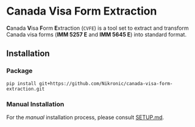 # Canada Visa Form Extraction

**C**anada **V**isa **F**orm **E**xtraction (`CVFE`) is a tool set to extract and transform Canada visa forms (**IMM 5257 E** and **IMM 5645 E**) into standard format.

## Installation

### Package

`pip install git+https://github.com/Nikronic/canada-visa-form-extraction.git`

### Manual Installation

For the *manual* installation process, please consult [SETUP.md](SETUP.md).
